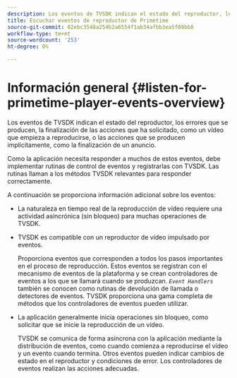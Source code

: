 ```yaml
---
description: Los eventos de TVSDK indican el estado del reproductor, los errores que se producen, la finalización de las acciones que ha solicitado, como un vídeo que empieza a reproducirse, o las acciones que se producen implícitamente, como la finalización de un anuncio.
title: Escuchar eventos de reproductor de Primetime
source-git-commit: 02ebc3548a254b2a6554f1ab34afbb3ea5f09bb8
workflow-type: tm+mt
source-wordcount: '253'
ht-degree: 0%

---
```


# Información general {#listen-for-primetime-player-events-overview}

Los eventos de TVSDK indican el estado del reproductor, los errores que se producen, la finalización de las acciones que ha solicitado, como un vídeo que empieza a reproducirse, o las acciones que se producen implícitamente, como la finalización de un anuncio.

Como la aplicación necesita responder a muchos de estos eventos, debe implementar rutinas de control de eventos y registrarlas con TVSDK. Las rutinas llaman a los métodos TVSDK relevantes para responder correctamente.

A continuación se proporciona información adicional sobre los eventos:

* La naturaleza en tiempo real de la reproducción de vídeo requiere una actividad asincrónica (sin bloqueo) para muchas operaciones de TVSDK.
* TVSDK es compatible con un reproductor de vídeo impulsado por eventos.

  Proporciona eventos que corresponden a todos los pasos importantes en el proceso de reproducción. Estos eventos se registran con el mecanismo de eventos de la plataforma y se crean controladores de eventos a los que se llamará cuando se produzcan. *`Event Handlers`* también se conocen como rutinas de devolución de llamada o detectores de eventos. TVSDK proporciona una gama completa de métodos que los controladores de eventos pueden utilizar.
* La aplicación generalmente inicia operaciones sin bloqueo, como solicitar que se inicie la reproducción de un vídeo.

  TVSDK se comunica de forma asíncrona con la aplicación mediante la distribución de eventos, como cuando comienza a reproducirse el vídeo y un evento cuando termina. Otros eventos pueden indicar cambios de estado en el reproductor y condiciones de error. Los controladores de eventos realizan las acciones adecuadas.
